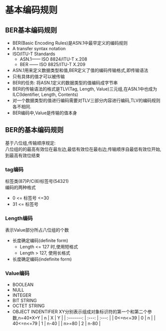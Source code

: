 # 基本编码规则

## BER基本编码规则

- BER(Basic Encoding Rules)是ASN.1中最早定义的编码规则
- A transfer syntax notation
- ISO/ITU-T Standards
  - ASN.1—— ISO 8824/ITU-T x.208
  - BER  —— ISO 8825/ITU-T X.209
- ASN.1用来定义数据类型和值,BER定义了值的编码传输格式,即传输语法
- 只有具体的值才可以被传输
- BER的任务: 将ASN.1定义的数据类型的值编码成字节串
- BER的传输语法的格式是TLV(Tag, Length, Value)三元组,在ASN.1中也成为ILC(Identifier, Length, Contents)
- 对一个数据类型的值进行编码需要对TLV三部分内容进行编码,TLV的编码规则各不相同.
- BER编码中,Value是传输的值本身

## BER的基本编码规则

基于八位组,传输顺序规定:  
八位组的的最高有效位在最左边,最低有效位在最右边,传输顺序自最低有效位开始,到最高有效位结束

### tag编码

标签类(87)P/C(6)标签号(54321)  
编码的两种格式

- 0 <= 标签号 <=30
- 31 <= 标签号

### Length编码

表示Value部分所占八位组的个数

- 长度确定编码(definite form)
  - Length <= 127 时,使用短格式
  - Length > 127, 使用长格式
- 长度确定编码(indefinite form)

### Value编码

- BOOLEAN
- NULL
- INTEGER
- BIT STRING
- OCTET STRING
- OBJECT INDENTIFIER
  XY分别表示组成对象标识符的第一个和第二个参数,n=40*X+Y
  |     n     |   X   |   Y   |
  | :-------: | :---: | :---: |
  | 0<=n<=39  |   0   |   n   |
  | 40<=n<=79 |   1   | n-40  |
  |   n>=80   |   2   | n-80  |
